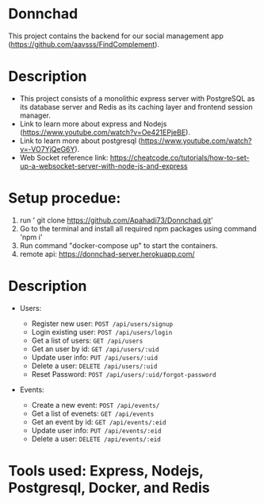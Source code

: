 # Donnchad

This project contains the backend for our social management app (https://github.com/aavsss/FindComplement).

# Description

- This project consists of a monolithic express server with PostgreSQL as its database server and Redis as its caching layer and frontend session manager.
- Link to learn more about express and Nodejs (https://www.youtube.com/watch?v=Oe421EPjeBE).
- Link to learn more about postgresql (https://www.youtube.com/watch?v=-VO7YjQeG6Y).
- Web Socket reference link: https://cheatcode.co/tutorials/how-to-set-up-a-websocket-server-with-node-js-and-express

# Setup procedue:

1. run ' git clone https://github.com/Apahadi73/Donnchad.git'
2. Go to the terminal and install all required npm packages using command 'npm i'
3. Run command "docker-compose up" to start the containers.
4. remote api: https://donnchad-server.herokuapp.com/

# Description

- Users:

  - Register new user: `POST /api/users/signup`
  - Login existing user: `POST /api/users/login`
  - Get a list of users: `GET /api/users`
  - Get an user by id: `GET /api/users/:uid`
  - Update user info: `PUT /api/users/:uid`
  - Delete a user: `DELETE /api/users/:uid`
  - Reset Password: `POST /api/users/:uid/forgot-password`

- Events:

  - Create a new event: `POST /api/events/`
  - Get a list of evenets: `GET /api/events`
  - Get an event by id: `GET /api/events/:eid`
  - Update user info: `PUT /api/events/:eid`
  - Delete a user: `DELETE /api/events/:eid`

# Tools used: Express, Nodejs, Postgresql, Docker, and Redis
